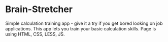 # Brain-Stretcher
Simple calculation training app - give it a try if you get bored looking on job applications.
This app lets you train your basic calculation skills.
Page is using HTML, CSS, LESS, JS.
